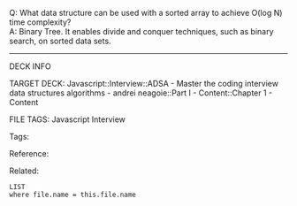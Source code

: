 Q: What data structure can be used with a sorted array to achieve O(log N) time complexity?  
A: Binary Tree. It enables divide and conquer techniques, such as binary search, on sorted data sets.
<!--ID: 1690032124061-->

---

DECK INFO

TARGET DECK: Javascript::Interview::ADSA - Master the coding interview data structures algorithms - andrei neagoie::Part I - Content::Chapter 1 - Content

FILE TAGS: Javascript Interview

Tags:

Reference:

Related:

```dataview
LIST
where file.name = this.file.name
```
